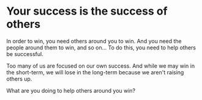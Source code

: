 # Your success is the success of others

In order to win, you need others around you to win. And you need the people around them to win, and so on... To do this, you need to help others be successful.

Too many of us are focused on our own success. And while we may win in the short-term, we will lose in the long-term because we aren't raising others up.

What are you doing to help others around you win?
